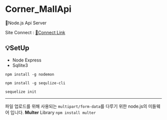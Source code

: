 # Corner_MallApi
🌱Node.js Api Server

Site Connect : [🔗Connect Link](https://corner-mall-client.vercel.app/)



## 💡SetUp
- Node Express
- Sqllite3



`npm install -g nodemon`

`npm install -g sequlize-cli`

`sequelize init`


----
파일 업로드를 위해 사용되는 `multipart/form-data`를 다루기 위한 node.js의 미들웨어 입니다.
**Multer** Library
`npm install multer`
